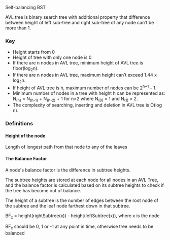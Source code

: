 Self-balancing BST

AVL tree is binary search tree with additional property that difference between height of left sub-tree and right 
sub-tree of any node can’t be more than 1. 

### Key

- Height starts from 0
- Height of tree with only one node is 0
- If there are n nodes in AVL tree, minimum height of AVL tree is floor(log<sub>2</sub>n).
- If there are n nodes in AVL tree, maximum height can’t exceed 1.44 x log<sub>2</sub>n.
- If height of AVL tree is h, maximum number of nodes can be 2<sup>h+1</sup> – 1.
- Minimum number of nodes in a tree with height h can be represented as:
N<sub>(h)</sub> = N<sub>(h-1)</sub> + N<sub>(h-2)</sub> + 1 for n>2 where N<sub>(0)</sub> = 1 and N<sub>(1)</sub> = 2.
- The complexity of searching, inserting and deletion in AVL tree is O(log n).

### Definitions

#### Height of the node
Length of longest path from that node to any of the leaves

#### The Balance Factor
A node's balance factor is the difference in subtree heights.

The subtree heights are stored at each node for all nodes in an AVL Tree, and the balance factor is calculated based on its subtree heights to check if the tree has become out of balance.

The height of a subtree is the number of edges between the root node of the subtree and the leaf node farthest down in that subtree.
 
BF<sub>x</sub> = height(rightSubtree(x)) - height(leftSubtree(x)), where x is the node

BF<sub>x</sub> should be 0, 1 or -1 at any point in time, otherwise tree needs to be balanced